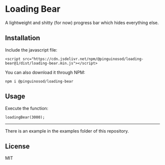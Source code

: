 # Loading Bear

A lightweight and shitty (for now) progress bar which hides everything else.

## Installation

Include the javascript file:

`<script src="https://cdn.jsdelivr.net/npm/@pinguinosod/loading-bear@1/dist/loading-bear.min.js"></script>`

You can also download it through NPM:

`npm i @pinguinosod/loading-bear`

## Usage

Execute the function:

`loadingBear(3000);`

---

There is an example in the examples folder of this repository.

## License
MIT
